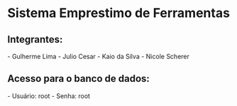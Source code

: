 # Sistema Emprestimo de Ferramentas

<h2>Integrantes:</h2>
 - Gulherme Lima
 - Julio Cesar
 - Kaio da Silva
 - Nicole Scherer

<h2>Acesso para o banco de dados:</h2>
 - Usuário: root
 - Senha: root
